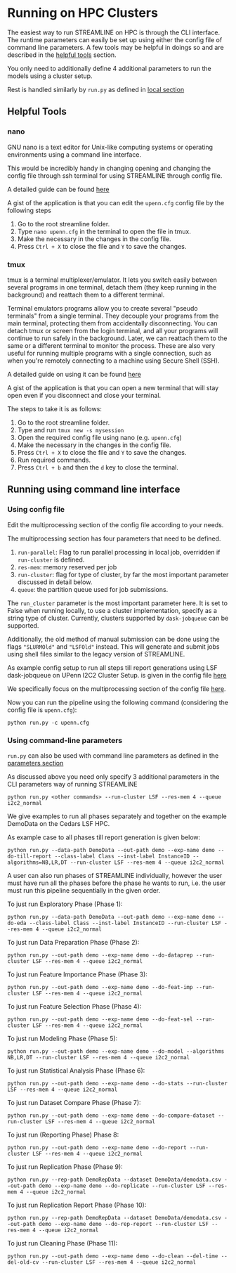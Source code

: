# Running on HPC Clusters

The easiest way to run STREAMLINE on HPC is through the CLI interface.
The runtime parameters can easily be set up using either the config file 
of command line parameters. A few tools may be helpful in doings so and are described in
the [helpful tools](#helpful-tools) section.

You only need to additionally define 4 additional parameters to run the models
using a cluster setup.

Rest is handled similarly by `run.py` as defined in [local section](local.md#running-on-cli)

## Helpful Tools

### nano
GNU nano is a text editor for Unix-like computing 
systems or operating environments using a command line interface. 

This would be incredibly handy in changing opening and changing the config file through ssh terminal
for using STREAMLINE through config file.

A detailed guide can be found [here](https://www.hostinger.com/tutorials/how-to-install-and-use-nano-text-editor)

A gist of the application is that you can edit the `upenn.cfg` config file by the following steps
1. Go to the root streamline folder.
2. Type `nano upenn.cfg` in the terminal to open the file in tmux.
3. Make the necessary in the changes in the config file.
4. Press `Ctrl + X` to close the file and `Y` to save the changes.


### tmux
tmux is a terminal multiplexer/emulator. It lets you switch easily between several programs in one terminal, 
detach them (they keep running in the background) and reattach them to a different terminal. 

Terminal emulators programs allow you to create several "pseudo terminals" from a single terminal.
They decouple your programs from the main terminal, 
protecting them from accidentally disconnecting. 
You can detach tmux or screen from the login terminal, 
and all your programs will continue to run safely in the background. 
Later, we can reattach them to the same or a different terminal to 
monitor the process. These are also very useful for running multiple programs with a single connection, 
such as when you're remotely connecting to a machine using Secure Shell (SSH).

A detailed guide on using it can be found [here](https://www.redhat.com/sysadmin/introduction-tmux-linux)

A gist of the application is that you can open a new terminal 
that will stay open even if you disconnect and close your terminal.

The steps to take it is as follows:
1. Go to the root streamline folder.
2. Type and run `tmux new -s mysession`
3. Open the required config file using nano (e.g. `upenn.cfg`) 
4. Make the necessary in the changes in the config file.
5. Press `Ctrl + X` to close the file and `Y` to save the changes.
6. Run required commands.
7. Press `Ctrl + b` and then the `d` key to close the terminal.



## Running using command line interface

### Using config file

Edit the multiprocessing section of the config file according to your needs.

The multiprocessing section has four parameters that need to be defined.
1. `run-parallel`: Flag to run parallel processing in local job, overridden if `run-cluster` is defined. 
2. `res-mem`: memory reserved per job
3. `run-cluster`: flag for type of cluster, by far the most important parameter discussed in detail below.
4. `queue`: the partition queue used for job submissions.

The `run_cluster` parameter is the most important parameter here.
It is set to False when running locally, to use a cluster implementation, specify as a 
string type of cluster. Currently, clusters supported by `dask-jobqueue` can be supported.

Additionally, the old method of manual submission can be done using the flags
`"SLURMOld"` and `"LSFOld"` instead. This will generate and submit jobs using shell files 
similar to the legacy version of STREAMLINE.

As example config setup to run all steps till report generations using LSF dask-jobqueue on UPenn I2C2 Cluster Setup.
is given in the config 
file [here](https://github.com/UrbsLab/STREAMLINE/blob/dev/upenn.cfg)

We specifically focus on the multiprocessing section of the 
config file 
[here](https://github.com/UrbsLab/STREAMLINE/blob/39b8acdf52607582599eb32a83b2fcd877b22466/upenn.cfg#L9-L12).


Now you can run the pipeline using the following command (considering the config file is `upenn.cfg`): 
```
python run.py -c upenn.cfg
```


### Using command-line parameters

`run.py` can also be used with command line parameters 
as defined in the [parameters section](parameters.md)

As discussed above you need only specify 3 additional parameters in the 
CLI parameters way of running STREAMLINE

```
python run.py <other commands> --run-cluster LSF --res-mem 4 --queue i2c2_normal
```

We give examples to run all phases separately and together 
on the example DemoData on the Cedars LSF HPC.

As example case to all phases till report generation is given below:

```
python run.py --data-path DemoData --out-path demo --exp-name demo --do-till-report --class-label Class --inst-label InstanceID --algorithms=NB,LR,DT --run-cluster LSF --res-mem 4 --queue i2c2_normal
```

A user can also run phases of STREAMLINE individually, 
however the user must have run all the phases before the phase he wants to run, i.e. the user must run this
pipeline sequentially in the given order.

To just run Exploratory Phase (Phase 1):
```
python run.py --data-path DemoData --out-path demo --exp-name demo --do-eda --class-label Class --inst-label InstanceID --run-cluster LSF --res-mem 4 --queue i2c2_normal
```

To just run Data Preparation Phase (Phase 2):
```
python run.py --out-path demo --exp-name demo --do-dataprep --run-cluster LSF --res-mem 4 --queue i2c2_normal
```


To just run Feature Importance Phase (Phase 3):
```
python run.py --out-path demo --exp-name demo --do-feat-imp --run-cluster LSF --res-mem 4 --queue i2c2_normal
```

To just run Feature Selection Phase (Phase 4):
```
python run.py --out-path demo --exp-name demo --do-feat-sel --run-cluster LSF --res-mem 4 --queue i2c2_normal
```

To just run Modeling Phase (Phase 5):
```
python run.py --out-path demo --exp-name demo --do-model --algorithms NB,LR,DT --run-cluster LSF --res-mem 4 --queue i2c2_normal
```

To just run Statistical Analysis Phase (Phase 6):
```
python run.py --out-path demo --exp-name demo --do-stats --run-cluster LSF --res-mem 4 --queue i2c2_normal
```

To just run Dataset Compare Phase (Phase 7):
```
python run.py --out-path demo --exp-name demo --do-compare-dataset --run-cluster LSF --res-mem 4 --queue i2c2_normal
```

To just run (Reporting Phase) Phase 8:
```
python run.py --out-path demo --exp-name demo --do-report --run-cluster LSF --res-mem 4 --queue i2c2_normal
```


To just run Replication Phase (Phase 9):
```
python run.py --rep-path DemoRepData --dataset DemoData/demodata.csv --out-path demo --exp-name demo --do-replicate --run-cluster LSF --res-mem 4 --queue i2c2_normal
```

To just run Replication Report Phase (Phase 10):
```
python run.py --rep-path DemoRepData --dataset DemoData/demodata.csv --out-path demo --exp-name demo --do-rep-report --run-cluster LSF --res-mem 4 --queue i2c2_normal
```

To just run Cleaning Phase (Phase 11):
```
python run.py --out-path demo --exp-name demo --do-clean --del-time --del-old-cv --run-cluster LSF --res-mem 4 --queue i2c2_normal
```
